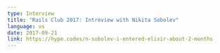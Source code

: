 ```yaml
---
type: Interview
title: "Rails Club 2017: Intreview with Nikita Sobolev"
language: us
date: 2017-09-21
link: https://hype.codes/n-sobolev-i-entered-elixir-about-2-months
---
```

